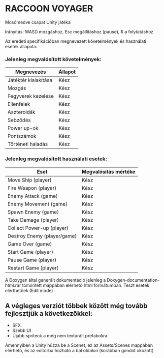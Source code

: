 # RACCOON VOYAGER
Mosómedve csapat Unity játéka

Irányítás: WASD mozgáshoz, Esc megállításhoz (pause), R a folytatáshoz 


Az eredeti specifikációban megnevezett követelmények és használati esetek állapota:

### Jelenleg megvalósított követelmények:

| Megnevezés          | Állapot |
|---------------------|---------|
| Játéktér kialakítása | Kész    |
| Mozgás              | Kész    |
| Fegyverek kezelése  | Kész     |
| Ellenfelek          | Kész   |
| Aszteroidák         | Kész    |
| Sebződés            | Kész   |
| Power up-ok         | Kész  |
| Pontszámok          | Kész |
| Történeti haladás   | Kész    |


### Jelenleg megvalósított használati esetek:

| Eset                  | Megvalósítás mértéke |
|-----------------------|----------------------|
| Move Ship (player)    | Kész                |
| Fire Weapon (player)  | Kész                |
| Enemy Attack (game)   | Kész                |
| Enemy Movement (game) | Kész                |
| Spawn Enemy (game)    | Kész                |
| Take Damage (player)  | Kész                |
| Collect Power-up (player) | Kész           |
| Destroy Enemy (player/game) | Kész         |
| Game Over (game)      | Kész                |
| Start Game (player)   | Kész                |
| Pause Game (player)   | Kész                |
| Restart Game (player) | Kész                |

A Doxygen által generált dokumentáció jelenleg a Doxygen-documentation-html.rar tömörített mappában elérhető html formátumban.
Teszt esetek elérthetőek (Edit mode)

## A végleges verziót többek között még tovább fejlesztjük a következőkkel:
 - SFX
 - Szebb UI
 - Újabb spriteok a még nem textúrált prefabokra

 
 Amennyiben a Unity húzza be a Scenet, ez az Assets/Scenes mappában elérhető, és az editorba húzható a bal oldalon (korábban gondot okozott)
